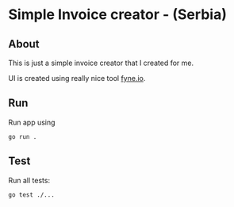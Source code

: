 # Simple Invoice creator - (Serbia)

## About

This is just a simple invoice creator that I created for me.

UI is created using really nice tool [fyne.io](https://fyne.io/).


## Run

Run app using
```shell
go run .
```

## Test

Run all tests:
```shell
go test ./...
```
